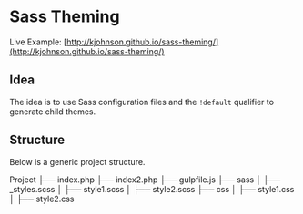 # Sass Theming

Live Example: [http://kjohnson.github.io/sass-theming/](http://kjohnson.github.io/sass-theming/)

## Idea

The idea is to use Sass configuration files and the `!default` qualifier to generate child themes.

## Structure

Below is a generic project structure.

Project
├── index.php
├── index2.php
├── gulpfile.js
├── sass
│   ├── _styles.scss
│   ├── style1.scss
│   ├── style2.scss
├── css
│   ├── style1.css
│   ├── style2.css


